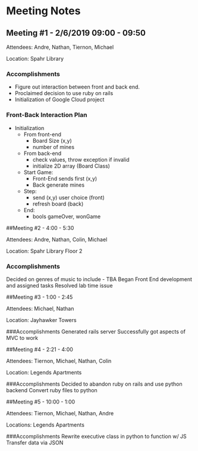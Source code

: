 # Meeting Notes

## Meeting #1 - 2/6/2019 09:00 - 09:50

Attendees: Andre, Nathan, Tiernon, Michael

Location: Spahr Library

### Accomplishments

* Figure out interaction between front and back end.
* Proclaimed decision to use ruby on rails
* Initialization of Google Cloud project

### Front-Back Interaction Plan

* Initialization
  * From front-end
    * Board Size (x,y)
    * number of mines
  * From back-end
    * check values, throw exception if invalid
    * initialize 2D array (Board Class)
  * Start Game:
    * Front-End sends first (x,y)
    * Back generate mines
  * Step:
    * send (x,y) user choice (front)
    * refresh board (back)
  * End:
    * bools gameOver, wonGame


##Meeting #2 - 4:00 - 5:30

Attendees: Andre, Nathan, Colin, Michael

Location: Spahr Library Floor 2

### Accomplishments
Decided on genres of music to include - TBA
Began Front End development and assigned tasks
Resolved lab time issue

##Meeting #3 - 1:00 - 2:45

Attendees: Michael, Nathan

Location: Jayhawker Towers

###Accomplishments 
Generated rails server Successfully got aspects of MVC to work

##Meeting #4 - 2:21 - 4:00

Attendees: Tiernon, Michael, Nathan, Colin

Location: Legends Apartments

###Accomplishments 
Decided to abandon ruby on rails and use python backend
Convert ruby files to python

##Meeting #5 - 10:00 - 1:00

Attendees: Tiernon, Michael, Nathan, Andre

Locations: Legends Apartments

###Accomplishments
Rewrite executive class in python to function w/ JS
Transfer data via JSON
